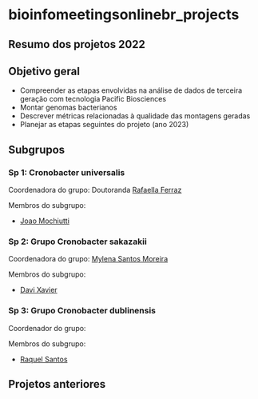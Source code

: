 # bioinfomeetingsonlinebr_projects

## Resumo dos projetos 2022

## Objetivo geral

 * Compreender as etapas envolvidas na análise de dados de terceira geração com tecnologia Pacific Biosciences
 * Montar genomas bacterianos
 * Descrever métricas relacionadas à qualidade das montagens geradas
 * Planejar as etapas seguintes do projeto (ano 2023)

## Subgrupos

### Sp 1: Cronobacter universalis

Coordenadora do grupo: Doutoranda [Rafaella Ferraz](https://github.com/RafaellaFerraz)

Membros do subgrupo:
 * [Joao Mochiutti](https://github.com/j-x-mochiuti-x)

### Sp 2: Grupo Cronobacter sakazakii

Coordenadora do grupo: [Mylena Santos Moreira](https://github.com/MylenaSM)

Membros do subgrupo:
 * [Davi Xavier](https://github.com/davixavier528)

### Sp 3: Grupo Cronobacter dublinensis

Coordenador do grupo: 

Membros do subgrupo:
 * [Raquel Santos](https://github.com/arquels7)

## Projetos anteriores
